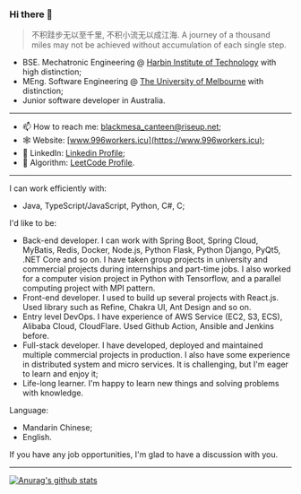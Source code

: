 ### Hi there 👋

> 不积跬步无以至千里, 不积小流无以成江海. A journey of a thousand miles may not be achieved without accumulation of each single step.

- BSE. Mechatronic Engineering @ [Harbin Institute of Technology](http://www.hit.edu.cn) with high distinction;
- MEng. Software Engineering @ [The University of Melbourne](https://www.unimelb.edu.au) with distinction;
- Junior software developer in Australia.

---

- 📫 How to reach me: blackmesa_canteen@riseup.net;
- 🕸 Website: [www.996workers.icu](https://www.996workers.icu);
- 🐥 LinkedIn: [Linkedin Profile](https://www.linkedin.com/in/xiaotian-li-063821208/);
- 🧮 Algorithm: [LeetCode Profile](https://leetcode.cn/u/gorden-freeman/).

---

I can work efficiently with:
- Java, TypeScript/JavaScript, Python, C#, C;

I'd like to be:
- Back-end developer. I can work with Spring Boot, Spring Cloud, MyBatis, Redis, Docker, Node.js, Python Flask, Python Django, PyQt5, .NET Core and so on. I have taken group projects in university and commercial projects during internships and part-time jobs. I also worked for a computer vision project in Python with Tensorflow, and a parallel computing project with MPI pattern.
- Front-end developer. I used to build up several projects with React.js. Used library such as Refine, Chakra UI, Ant Design and so on.
- Entry level DevOps. I have experience of AWS Service (EC2, S3, ECS), Alibaba Cloud, CloudFlare. Used Github Action, Ansible and Jenkins before.
- Full-stack developer. I have developed, deployed and maintained multiple commercial projects in production. I also have some experience in distributed system and micro services. It is challenging, but I'm eager to learn and enjoy it;
- Life-long learner. I'm happy to learn new things and solving problems with knowledge.

Language:
- Mandarin Chinese;
- English.

If you have any job opportunities, I'm glad to have a discussion with you.

---
[![Anurag's github stats](https://github-readme-stats.vercel.app/api?username=Blackmesa-Canteen&show_icons=true&count_private=true)](https://github.com/Blackmesa-Canteen)



